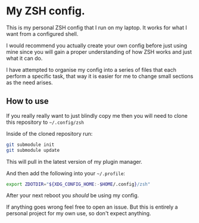 # My ZSH config.

This is my personal ZSH config that I run on my laptop.
It works for what I want from a configured shell.

I would recommend you actually create your own config before just using
mine since you will gain a proper understanding of how ZSH works and just
what it can do.

I have attempted to organise my config into a series of files that each
perform a specific task, that way it is easier for me to change small
sections as the need arises.

## How to use

If you really really want to just blindly copy me then you will need to
clone this repository to `~/.config/zsh`

Inside of the cloned repository run:
```sh
git submodule init
git submodule update
```
This will pull in the latest version of my plugin manager.

And then add the following into your `~/.profile`:  
```sh
export ZDOTDIR="${XDG_CONFIG_HOME:-$HOME/.config}/zsh"
```

After your next reboot you _should_ be using my config.

If anything goes wrong feel free to open an issue. But this is entirely a
personal project for my own use, so don't expect anything.
